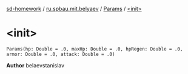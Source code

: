 [sd-homework](../../index.md) / [ru.spbau.mit.belyaev](../index.md) / [Params](index.md) / [&lt;init&gt;](.)

# &lt;init&gt;

`Params(hp: Double = .0, maxHp: Double = .0, hpRegen: Double = .0, armor: Double = .0, attack: Double = .0)`

**Author**
belaevstanislav

